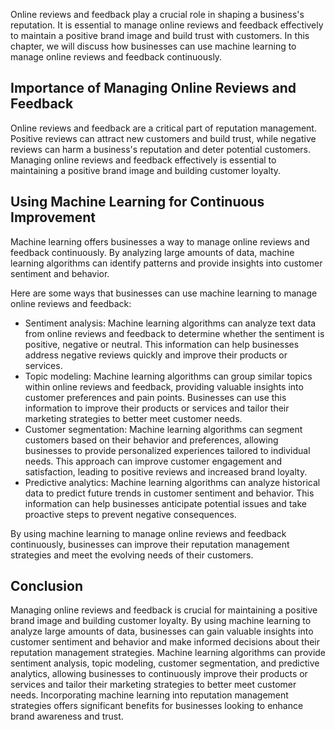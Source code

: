 
Online reviews and feedback play a crucial role in shaping a business's reputation. It is essential to manage online reviews and feedback effectively to maintain a positive brand image and build trust with customers. In this chapter, we will discuss how businesses can use machine learning to manage online reviews and feedback continuously.

Importance of Managing Online Reviews and Feedback
--------------------------------------------------

Online reviews and feedback are a critical part of reputation management. Positive reviews can attract new customers and build trust, while negative reviews can harm a business's reputation and deter potential customers. Managing online reviews and feedback effectively is essential to maintaining a positive brand image and building customer loyalty.

Using Machine Learning for Continuous Improvement
-------------------------------------------------

Machine learning offers businesses a way to manage online reviews and feedback continuously. By analyzing large amounts of data, machine learning algorithms can identify patterns and provide insights into customer sentiment and behavior.

Here are some ways that businesses can use machine learning to manage online reviews and feedback:

* Sentiment analysis: Machine learning algorithms can analyze text data from online reviews and feedback to determine whether the sentiment is positive, negative or neutral. This information can help businesses address negative reviews quickly and improve their products or services.
* Topic modeling: Machine learning algorithms can group similar topics within online reviews and feedback, providing valuable insights into customer preferences and pain points. Businesses can use this information to improve their products or services and tailor their marketing strategies to better meet customer needs.
* Customer segmentation: Machine learning algorithms can segment customers based on their behavior and preferences, allowing businesses to provide personalized experiences tailored to individual needs. This approach can improve customer engagement and satisfaction, leading to positive reviews and increased brand loyalty.
* Predictive analytics: Machine learning algorithms can analyze historical data to predict future trends in customer sentiment and behavior. This information can help businesses anticipate potential issues and take proactive steps to prevent negative consequences.

By using machine learning to manage online reviews and feedback continuously, businesses can improve their reputation management strategies and meet the evolving needs of their customers.

Conclusion
----------

Managing online reviews and feedback is crucial for maintaining a positive brand image and building customer loyalty. By using machine learning to analyze large amounts of data, businesses can gain valuable insights into customer sentiment and behavior and make informed decisions about their reputation management strategies. Machine learning algorithms can provide sentiment analysis, topic modeling, customer segmentation, and predictive analytics, allowing businesses to continuously improve their products or services and tailor their marketing strategies to better meet customer needs. Incorporating machine learning into reputation management strategies offers significant benefits for businesses looking to enhance brand awareness and trust.
